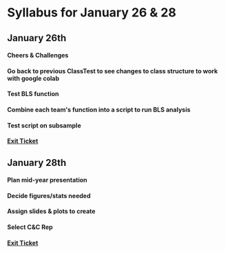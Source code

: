 # Syllabus for January 26 & 28


## January 26th
#### Cheers & Challenges
#### Go back to previous ClassTest to see changes to class structure to work with google colab
#### Test BLS function
#### Combine each team's function into a script to run BLS analysis
#### Test script on subsample
#### [Exit Ticket](https://docs.google.com/forms/d/e/1FAIpQLSfhexyVY226Fo7eyEtHve_MwAFkbjSh_eVrbftjhPyLBquDqQ/viewform?usp=sf_link)


## January 28th
#### Plan mid-year presentation
#### Decide figures/stats needed
#### Assign slides & plots to create
#### Select C&C Rep
#### [Exit Ticket](https://docs.google.com/forms/d/e/1FAIpQLSfhexyVY226Fo7eyEtHve_MwAFkbjSh_eVrbftjhPyLBquDqQ/viewform?usp=sf_link)

